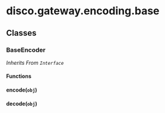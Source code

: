 # disco.gateway.encoding.base









## Classes

### BaseEncoder


_Inherits From `Interface`_








#### Functions



#### encode(<code>obj</code>)








#### decode(<code>obj</code>)










